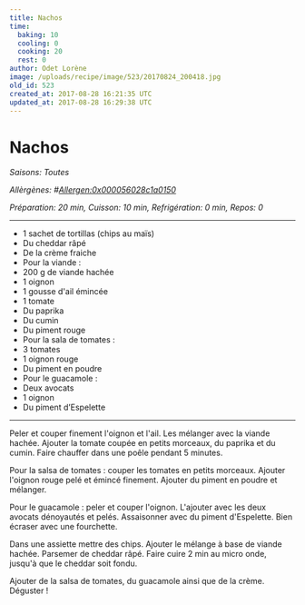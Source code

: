 ```yaml
---
title: Nachos
time:
  baking: 10
  cooling: 0
  cooking: 20
  rest: 0
author: Odet Lorène
image: /uploads/recipe/image/523/20170824_200418.jpg
old_id: 523
created_at: 2017-08-28 16:21:35 UTC
updated_at: 2017-08-28 16:29:38 UTC
---
```


# Nachos

_Saisons: Toutes_

_Allèrgènes: #<Allergen:0x000056028c1a0150>_

_Préparation: 20 min, Cuisson: 10 min, Refrigération: 0 min, Repos: 0_

---

- 1 sachet de tortillas (chips au maïs)
- Du cheddar râpé
- De la crème fraiche
- Pour la viande :
- 200 g de viande hachée
- 1 oignon
- 1 gousse d'ail émincée
- 1 tomate
- Du paprika
- Du cumin
- Du piment rouge
- Pour la sala de tomates :
- 3 tomates
- 1 oignon rouge
- Du piment en poudre
- Pour le guacamole :
- Deux avocats
- 1 oignon
- Du piment d’Espelette

---

Peler et couper finement l'oignon et l'ail. Les mélanger avec la viande hachée. Ajouter la tomate coupée en petits morceaux, du paprika et du cumin. Faire chauffer dans une poêle pendant 5 minutes.

Pour la salsa de tomates : couper les tomates en petits morceaux. Ajouter l'oignon rouge pelé et émincé finement. Ajouter du piment en poudre et mélanger.

Pour le guacamole : peler et couper l'oignon. L'ajouter avec les deux avocats dénoyautés et pelés. Assaisonner avec du piment d'Espelette. Bien écraser avec une fourchette.

Dans une assiette mettre des chips. Ajouter le mélange à base de viande hachée. Parsemer de cheddar râpé. Faire cuire 2 min au micro onde, jusqu'à que le cheddar soit fondu.

Ajouter de la salsa de tomates, du guacamole ainsi que de la crème. Déguster !
